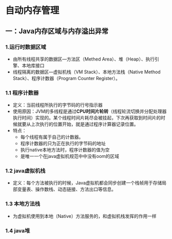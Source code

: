 # 自动内存管理

## 一：Java内存区域与内存溢出异常

### 1.运行时数据区域

* 由所有线程共享的数据区—方法区（Methed Area）、堆（Heap）、执行引擎、本地库接口
* 线程隔离的数据区—虚拟机栈（VM Stack）、本地方法栈（Native Method Stack）、程序计数器（Program Counter Register）。

### 1.1 程序计数器

* 定义：当前线程所执行的字节码的行号指示器
* 使用原因：JVM的多线程是通过**CPU时间片轮转**（线程轮流切换并分配处理器执行时间）实现的。某个线程时间片耗尽会被挂起，下次再获取到时间片的时候就要从上次执行的位置开始，就是通过程序计算器记录位置。
* 特点：
  * 每个线程有属于自己的计数器。
  * 程序计数器的只为正在执行的字节码的地址
  * 执行native本地方法时，程序计数器的值为空
  * 是唯一一个在java虚拟机规范中中没有oom的区域

### 1.2 java虚拟机栈

* 定义：每个方法被执行的时候，Java虚拟机都会同步创建一个栈帧用于存储局部变量表、操作数栈、动态链接、方法出口等信息。

### 1.3 本地方法栈

* 为虚拟机使用到本地（Native）方法服务的，和虚拟机栈发挥的作用一样

### 1.4 java堆

